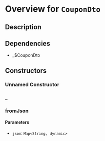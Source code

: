# Overview for `CouponDto`

## Description



## Dependencies

- _$CouponDto

## Constructors

### Unnamed Constructor


### _


### fromJson


#### Parameters

- `json`: `Map<String, dynamic>`
